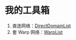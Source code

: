 # 我的工具箱

1. 直连网络：[DirectDomainList](https://raw.githubusercontent.com/srlxjo/ToolBox/main/DirectDomainList)
2. 套 Warp 网络：[WarpList](https://raw.githubusercontent.com/srlxjo/ToolBox/main/WarpList)
